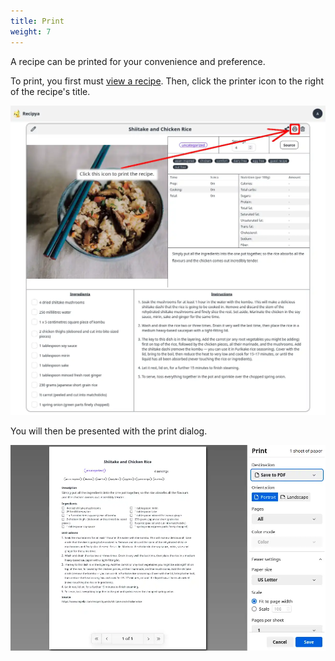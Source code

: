 ```yaml
---
title: Print
weight: 7
---
```


A recipe can be printed for your convenience and preference.

To print, you first must [view a recipe](/guide/fr/docs/features/recipes/view). Then, click the printer icon to the right of the
recipe's title.

![](images/print-icon.webp)

You will then be presented with the print dialog.

![](images/print-dialog.webp)
